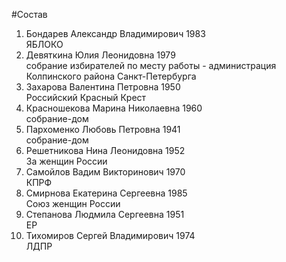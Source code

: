 #Состав
1. Бондарев Александр Владимирович 1983   
    ЯБЛОКО
2. Девяткина Юлия Леонидовна 1979   
    собрание избирателей по месту работы - администрация Колпинского района Санкт-Петербурга
3. Захарова Валентина Петровна 1950   
    Российский Красный Крест
4. Красношекова Марина Николаевна 1960   
    собрание-дом
5. Пархоменко Любовь Петровна 1941   
    собрание-дом
6. Решетникова Нина Леонидовна 1952   
    За женщин России
7. Самойлов Вадим Викторинович 1970   
    КПРФ
8. Смирнова Екатерина Сергеевна 1985   
    Союз женщин России
9. Степанова Людмила Сергеевна 1951   
    ЕР
10. Тихомиров Сергей Владимирович 1974   
    ЛДПР
